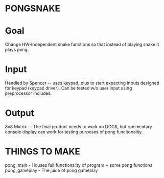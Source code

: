 PONGSNAKE
=========

# Goal
Change HW-Independent snake functions so that instead of playing snake it plays pong.

# Input
Handled by Spencer -- uses keypad, plus to start expecting inputs designed for keypad (keypad driver). Can be tested w/o user input using preprocessor includes.

# Output
8x8 Matrix -- The final product needs to work on DOGS, but rudimentary console display can work for testing purposes of pong funcitonality.

THINGS TO MAKE
==============

pong_main - Houses full functionality of program + some pong functions
pong_gameplay - The juice of pong gameplay